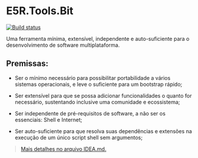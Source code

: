 # E5R.Tools.Bit

[![Build status](https://ci.appveyor.com/api/projects/status/toqbgycdwfua2ide?svg=true)](https://ci.appveyor.com/project/erlimar/bit)

Uma ferramenta mínima, extensível, independente e auto-suficiente para o desenvolvimento de software multiplataforma.

Premissas:
----------

* Ser o mínimo necessário para possibilitar portabilidade a vários sistemas operacionais, e leve o suficiente para um bootstrap rápido;

* Ser extensível para que se possa adicionar funcionalidades o quanto for necessário, sustentando inclusive uma comunidade e ecossistema;

* Ser independente de pré-requisitos de software, a não ser os essenciais: Shell e Internet;

* Ser auto-suficiente para que resolva suas dependências e extensões na execução de um único script shell sem argumentos;

> [Mais detalhes no arquivo IDEA.md.](IDEA.md)
